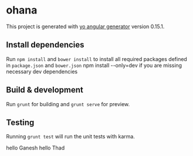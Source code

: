 # ohana

This project is generated with [yo angular generator](https://github.com/yeoman/generator-angular)
version 0.15.1.

## Install dependencies

Run `npm install` and `bower install` to install all required packages defined in `package.json` and `bower.json`
npm install --only=dev if you are missing necessary dev dependencies

## Build & development

Run `grunt` for building and `grunt serve` for preview.

## Testing

Running `grunt test` will run the unit tests with karma.

hello Ganesh
hello Thad